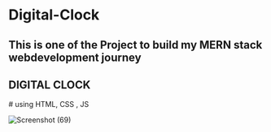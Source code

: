 
# Digital-Clock

<h2>This is one of the Project to build my MERN stack webdevelopment journey</h2>

<h2>DIGITAL CLOCK</h2>
# using HTML, CSS , JS


![Screenshot (69)](https://github.com/gowrisankar0/Digital-Clock/assets/113678338/851a21fd-0025-4560-99f6-184091c10814)
